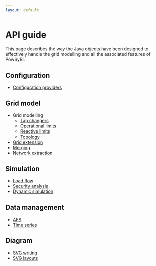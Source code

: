 ```yaml
---
layout: default
---
```


# API guide

This page describes the way the Java objects have been designed to effectively handle the grid modelling and all the associated features of PowSyBl.

## Configuration
- [Configuration providers](configuration.md)

## Grid model
- Grid modelling
  - [Tap changers](tap-changers.md)
  - [Operational limits](limits.md)
  - [Reactive limits](reactive-limits.md)
  - [Topology]()
- [Grid extension]()
- [Merging]()
- [Network extraction](extraction.md)

## Simulation
- [Load flow](loadflow.md)
- [Security analysis](security-analysis.md)
- [Dynamic simulation](dynamic-simulation.md)

## Data management
- [AFS](afs.md)
- [Time series](timeseries.md)

## Diagram
- [SVG writing](svg-writing.md)
- [SVG layouts]()
